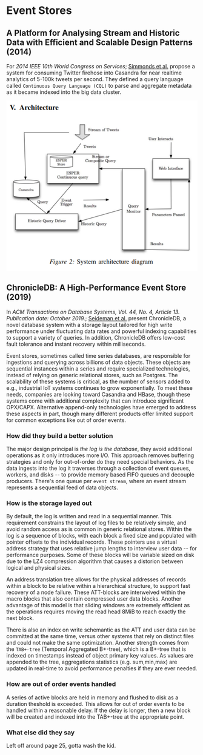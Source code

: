 # Event Stores

## A Platform for Analysing Stream and Historic Data with Efficient and Scalable Design Patterns (2014)

For _2014 IEEE 10th World Congress on Services_; [Simmonds et al.](Platform_StreamData_DesignPatterns.pdf) propose a system for consuming Twitter firehose into Casandra for near realtime analytics of 5-100k tweets per second.  They defined a query language called `Continuous Query Language (CQL)` to parse and aggregate metadata as it became indexed into the big data cluster.

![twitter_analytics.png](twitter_analytics.png)

## ChronicleDB: A High-Performance Event Store (2019)

In _ACM Transactions on Database Systems, Vol. 44, No. 4, Article 13. Publication date: October 2019._; [Seideman et al.](ChronicalDb_EventStore.pdf) present ChronicleDB, a novel database system with a storage layout tailored for high write performance under fluctuating data rates and powerful indexing capabilities to support a variety of queries. In addition, ChronicleDB offers low-cost fault tolerance and instant recovery within milliseconds.

Event stores, sometimes called time series databases, are responsible for ingestions and querying across billions of data objects.  These objects are sequential instances within a series and require specialized technologies, instead of relying on generic relational stores, such as Postgres.  The scalability of these systems is critical, as the number of sensors added to e.g., industrial IoT systems continues to grow exponentially.  To meet these needs, companies are looking toward Casandra and HBase, though these systems come with additional complexity that can introduce significant OPX/CAPX.  Alternative append-only technologies have emerged to address these aspects in part, though many different products offer limited support for common exceptions like out of order events.

### How did they build a better solution

The major design principal is _the log is the database_, they avoid additional operations as it only introduces more I/O.  This approach removes buffering strategies and only for out-of-order do they need special behaviors.  As the data ingests into the log it traverses through a collection of event queues, workers, and disks -- to provide memory based FIFO queues and decouple producers.  There's one queue per `event stream`, where an event stream represents a sequential feed of data objects.

### How is the storage layed out

By default, the log is written and read in a sequential manner.  This requirement constrains the layout of log files to be relatively simple, and avoid random access as is common in generic relational stores.  Within the log is a sequence of blocks, with each block a fixed size and populated with pointer offsets to the individual records.  These pointers use a virtual address strategy that uses relative jump lengths to interview user data -- for performance purposes.  Some of these blocks will be variable sized on disk due to the LZ4 compression algorithm that causes a distorion between logical and physical sizes.

An address translation tree allows for the physical addresses of records within a block to be relative within a hierarchical structure, to support fast recovery of a node failure.  These ATT-blocks are interweived within the macro blocks that also contain compressed user data blocks.  Another advantage of this model is that sliding windows are extremely efficient as the operations requires moving the read head 8MiB to reach exactly the next block.

There is also an index on write schemantic as the ATT and user data can be committed at the same time, versus other systems that rely on distinct files and could not make the same optimization.  Another strength comes from the `TAB+-tree` (Temporal Aggregated B+-tree), which is a B+-tree that is indexed on timestamps instead of object primary key values.  As values are appended to the tree, aggregations statistics (e.g. sum,min,max) are updated in real-time to avoid performance penalties if they are ever needed.

### How are out of order events handled

A series of active blocks are held in memory and flushed to disk as a duration theshold is exceeded.  This allows for out of order events to be handled within a reasonable delay.  If the delay is longer, then a new block will be created and indexed into the TAB+-tree at the appropriate point.

### What else did they say

Left off around page 25, gotta wash the kid.
